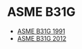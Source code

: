 # ASME B31G

-   [ASME B31G 1991](b31g_1991/asme.b31g.1991.pdf)
-   [ASME B31G 2012](b31g_2012/Manual_for_Determining_the_Remaining_Str.pdf)

